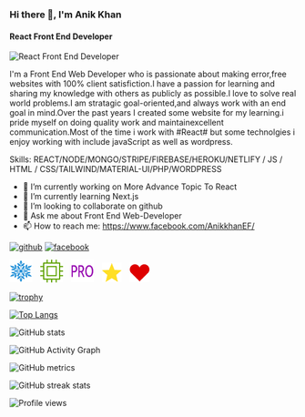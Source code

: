 ### Hi there 👋, I'm Anik Khan
#### React Front End Developer
![React Front End Developer](https://scontent.fdac7-1.fna.fbcdn.net/v/t39.30808-1/p240x240/242150635_320941029833762_6022776335063222957_n.jpg?_nc_cat=103&ccb=1-5&_nc_sid=7206a8&_nc_eui2=AeHjPMvRDgYJeXAms7gEdh590fEfFetnmvfR8R8V62ea97zx-WMmM__QQpWFxCB1aeYyXx9JD2U73BYU3WZrpPco&_nc_ohc=wneuFBcK_00AX9FKV9V&_nc_ht=scontent.fdac7-1.fna&oh=0fe66ee492f297610421c48a2351e5dc&oe=61A563F4)

I'm a Front End Web Developer who is passionate about making error,free websites with 100% client satisfiction.I have a passion for learning and sharing my knowledge with others as publicly as possible.I love to solve real world problems.I am stratagic goal-oriented,and always work with an end goal in mind.Over the past years I created some website for my learning.i pride myself on doing quality work and maintainexcellent communication.Most of the time i work with #React# but some technolgies i enjoy working with include javaScript as well as wordpress.

Skills:  REACT/NODE/MONGO/STRIPE/FIREBASE/HEROKU/NETLIFY / JS / HTML / CSS/TAILWIND/MATERIAL-UI/PHP/WORDPRESS

- 🔭 I’m currently working on More Advance Topic To React 
- 🌱 I’m currently learning Next.js 
- 👯 I’m looking to collaborate on github 
- 💬 Ask me about Front End Web-Developer 
- 📫 How to reach me: https://www.facebook.com/AnikkhanEF/ 


[<img src='https://cdn.jsdelivr.net/npm/simple-icons@3.0.1/icons/github.svg' alt='github' height='40'>](https://github.com/https://github.com/Anikkhan-web)  [<img src='https://cdn.jsdelivr.net/npm/simple-icons@3.0.1/icons/facebook.svg' alt='facebook' height='40'>](https://www.facebook.com/https://www.facebook.com/AnikkhanEF/)  

<a href='https://archiveprogram.github.com/'><img src='https://raw.githubusercontent.com/acervenky/animated-github-badges/master/assets/acbadge.gif' width='40' height='40'></a> <a href='https://docs.github.com/en/developers'><img src='https://raw.githubusercontent.com/acervenky/animated-github-badges/master/assets/devbadge.gif' width='40' height='40'></a> <a href='https://github.com/pricing'><img src='https://raw.githubusercontent.com/acervenky/animated-github-badges/master/assets/pro.gif' width='40' height='40'></a> <a href='https://stars.github.com/'><img src='https://raw.githubusercontent.com/acervenky/animated-github-badges/master/assets/starbadge.gif' width='35' height='35'></a> <a href='https://docs.github.com/en/github/supporting-the-open-source-community-with-github-sponsors'><img src='https://raw.githubusercontent.com/acervenky/animated-github-badges/master/assets/sponsorbadge.gif' width='35' height='35'></a> 

[![trophy](https://github-profile-trophy.vercel.app/?username=https://github.com/Anikkhan-web)](https://github.com/ryo-ma/github-profile-trophy)

[![Top Langs](https://github-readme-stats.vercel.app/api/top-langs/?username=https://github.com/Anikkhan-web)](https://github.com/anuraghazra/github-readme-stats)

![GitHub stats](https://github-readme-stats.vercel.app/api?username=https://github.com/Anikkhan-web&show_icons=true&count_private=true)  

![GitHub Activity Graph](https://activity-graph.herokuapp.com/graph?username=https://github.com/Anikkhan-web)  

![GitHub metrics](https://metrics.lecoq.io/https://github.com/Anikkhan-web)  

![GitHub streak stats](https://github-readme-streak-stats.herokuapp.com/?user=https://github.com/Anikkhan-web)  

![Profile views](https://gpvc.arturio.dev/https://github.com/Anikkhan-web)  
